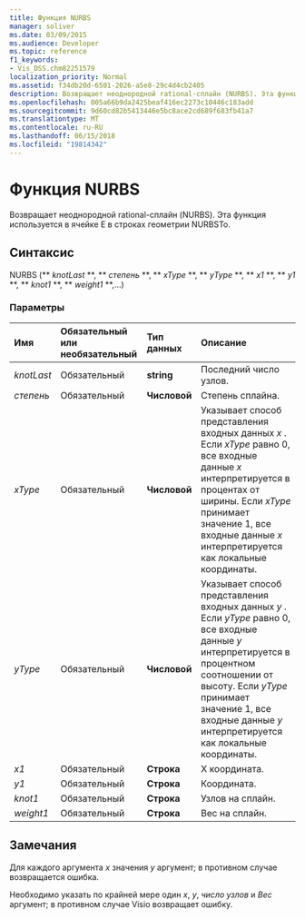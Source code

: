 ```yaml
---
title: Функция NURBS
manager: soliver
ms.date: 03/09/2015
ms.audience: Developer
ms.topic: reference
f1_keywords:
- Vis_DSS.chm82251579
localization_priority: Normal
ms.assetid: f34db20d-6501-2026-a5e8-29c4d4cb2405
description: Возвращает неоднородной rational-сплайн (NURBS). Эта функция используется в ячейке E в строках геометрии NURBSTo.
ms.openlocfilehash: 005a66b9da2425beaf416ec2273c10446c183add
ms.sourcegitcommit: 9d60cd82b5413446e5bc8ace2cd689f683fb41a7
ms.translationtype: MT
ms.contentlocale: ru-RU
ms.lasthandoff: 06/15/2018
ms.locfileid: "19814342"
---
```

# <a name="nurbs-function"></a>Функция NURBS

Возвращает неоднородной rational-сплайн (NURBS). Эта функция используется в ячейке E в строках геометрии NURBSTo.
  
## <a name="syntax"></a>Синтаксис

NURBS (** *knotLast* **, ** *степень* **, ** *xType* **, ** *yType* **, ** *x1* **, ** *y1* **, ** *knot1* **, ** *weight1* **,...) 
  
### <a name="parameters"></a>Параметры

|**Имя**|**Обязательный или необязательный**|**Тип данных**|**Описание**|
|:-----|:-----|:-----|:-----|
| _knotLast_ <br/> |Обязательный  <br/> |**string** <br/> | Последний число узлов.  <br/> |
| _степень_ <br/> |Обязательный  <br/> |**Числовой** <br/> |Степень сплайна.  <br/> |
| _xType_ <br/> |Обязательный  <br/> |**Числовой** <br/> |Указывает способ представления входных данных _x_ . Если _xType_ равно 0, все входные данные _x_ интерпретируется в процентах от ширины. Если _xType_ принимает значение 1, все входные данные _x_ интерпретируется как локальные координаты.  <br/> |
| _yType_ <br/> |Обязательный  <br/> |**Числовой** <br/> |Указывает способ представления входных данных _y_ . Если _yType_ равно 0, все входные данные _y_ интерпретируется в процентном соотношении от высоту. Если _yType_ принимает значение 1, все входные данные _y_ интерпретируется как локальные координаты.  <br/> |
| _x1_ <br/> |Обязательный  <br/> |**Строка** <br/> |X координата.  <br/> |
| _y1_ <br/> |Обязательный  <br/> |**Строка** <br/> |Координата.  <br/> |
| _knot1_ <br/> |Обязательный  <br/> |**Строка** <br/> |Узлов на сплайн.  <br/> |
| _weight1_ <br/> |Обязательный  <br/> |**Строка** <br/> |Вес на сплайн.  <br/> |
   
## <a name="remarks"></a>Замечания

Для каждого аргумента *x* значения *y* аргумент; в противном случае возвращается ошибка. 
  
Необходимо указать по крайней мере один *x*, *y*, *число узлов* и *Вес* аргумент; в противном случае Visio возвращает ошибку. 
  

